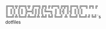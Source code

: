  ╔═╗╦╔═╗╦  ╔═╗╔╗╔╔═╗╔╦╗╔═╗╔═╗╔╗╔ <br />
 ║  ║║ ║║  ╠═╣║║║╚═╗ ║ ║╣ ║╣ ║║║ <br />
 ╚═╝╩╚═╝╩═╝╩ ╩╝╚╝╚═╝ ╩ ╚═╝╚═╝╝╚╝\`s <br />
                        dotfiles  

